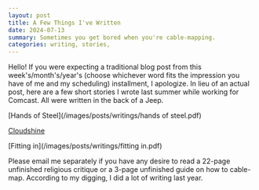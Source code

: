 ```yaml
---
layout: post
title: A Few Things I've Written
date: 2024-07-13
summary: Sometimes you get bored when you're cable-mapping.
categories: writing, stories, 
---
```


Hello! If you were expecting a traditional blog post from this week's/month's/year's (choose whichever word fits the impression you have of me and my scheduling) installment, I apologize. In lieu of an actual post, here are a few short stories I wrote last summer while working for Comcast. All were written in the back of a Jeep.

[Hands of Steel](/images/posts/writings/hands of steel.pdf)

[Cloudshine](/images/posts/writings/cloudshine.pdf)

[Fitting in](/images/posts/writings/fitting in.pdf)

Please email me separately if you have any desire to read a 22-page unfinished religious critique or a 3-page unfinished guide on how to cable-map. According to my digging, I did a lot of writing last year.